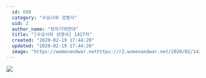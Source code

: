 ```yaml
---
  id: 608
  category: "수요시위 성명서"
  uid: 2
  author_name: "정의기억연대"
  title: "[수요시위 성명서] 1427차"
  created: "2020-02-19 17:44:20"
  updated: "2020-02-19 17:44:20"
  image: "https://womenandwar.nethttps://r2.womenandwar.net/2020/02/1427%EC%B0%A8_%EC%88%98%EC%9B%90%ED%8F%89%ED%99%94%EB%82%98%EB%B9%84002.jpg"
---
```

![](https://womenandwar.nethttps://r2.womenandwar.net/2020/02/1427%EC%B0%A8_%EC%88%98%EC%9B%90%ED%8F%89%ED%99%94%EB%82%98%EB%B9%84002.jpg)